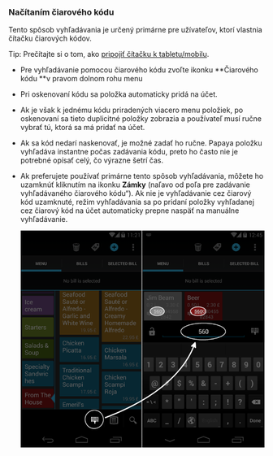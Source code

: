 ### Načítaním čiarového kódu

Tento spôsob vyhľadávania je určený primárne pre užívateľov, ktorí vlastnia čítačku čiarových kódov.

Tip: Prečítajte si o tom, ako [pripojiť čítačku k tabletu\/mobilu](#_Pripojenie_čítačky_čiarových).

* Pre vyhľadávanie pomocou čiarového kódu zvoľte ikonku **Čiarového kódu **v pravom dolnom rohu menu

* Pri oskenovaní kódu sa položka automaticky pridá na účet.

* Ak je však k jednému kódu priradených viacero menu položiek, po oskenovaní sa tieto duplicitné položky zobrazia a používateľ musí ručne vybrať tú, ktorá sa má pridať na účet.

* Ak sa kód nedarí naskenovať, je možné zadať ho ručne. Papaya položku vyhľadáva instantne počas zadávania kódu, preto ho často nie je potrebné opísať celý, čo výrazne šetrí čas.

* Ak preferujete používať primárne tento spôsob vyhľadávania, môžete ho uzamknúť kliknutím na ikonku **Zámky** \(naľavo od poľa pre zadávanie vyhľadávaného čiarového kódu“\). Ak nie je vyhľadávanie cez čiarový kód uzamknuté, režim vyhľadávania sa po pridaní položky vyhľadanej cez čiarový kód na účet automaticky prepne naspäť na manuálne vyhľadávanie.

  ![](/assets/Nacitanie_ciarov_kodu.png)


